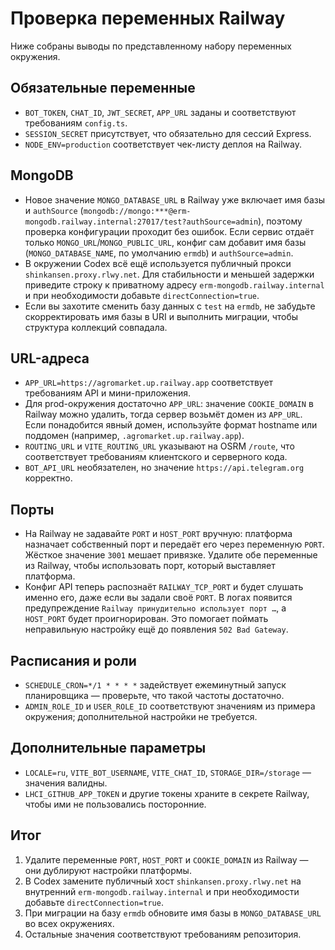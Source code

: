 <!-- Назначение файла: чек-лист проверки переменных Railway и рекомендации по их корректировке. -->

# Проверка переменных Railway

Ниже собраны выводы по представленному набору переменных окружения.

## Обязательные переменные
- `BOT_TOKEN`, `CHAT_ID`, `JWT_SECRET`, `APP_URL` заданы и соответствуют требованиям `config.ts`.
- `SESSION_SECRET` присутствует, что обязательно для сессий Express.
- `NODE_ENV=production` соответствует чек-листу деплоя на Railway.

## MongoDB
- Новое значение `MONGO_DATABASE_URL` в Railway уже включает имя базы и `authSource` (`mongodb://mongo:***@erm-mongodb.railway.internal:27017/test?authSource=admin`), поэтому проверка конфигурации проходит без ошибок. Если сервис отдаёт только `MONGO_URL`/`MONGO_PUBLIC_URL`, конфиг сам добавит имя базы (`MONGO_DATABASE_NAME`, по умолчанию `ermdb`) и `authSource=admin`.
- В окружении Codex всё ещё используется публичный прокси `shinkansen.proxy.rlwy.net`. Для стабильности и меньшей задержки приведите строку к приватному адресу `erm-mongodb.railway.internal` и при необходимости добавьте `directConnection=true`.
- Если вы захотите сменить базу данных с `test` на `ermdb`, не забудьте скорректировать имя базы в URI и выполнить миграции, чтобы структура коллекций совпадала.

## URL-адреса
- `APP_URL=https://agromarket.up.railway.app` соответствует требованиям API и мини-приложения.
- Для prod-окружения достаточно `APP_URL`: значение `COOKIE_DOMAIN` в Railway можно удалить, тогда сервер возьмёт домен из `APP_URL`. Если понадобится явный домен, используйте формат hostname или поддомен (например, `.agromarket.up.railway.app`).
- `ROUTING_URL` и `VITE_ROUTING_URL` указывают на OSRM `/route`, что соответствует требованиям клиентского и серверного кода.
- `BOT_API_URL` необязателен, но значение `https://api.telegram.org` корректно.

## Порты
- На Railway не задавайте `PORT` и `HOST_PORT` вручную: платформа назначает собственный порт и передаёт его через переменную `PORT`. Жёсткое значение `3001` мешает привязке. Удалите обе переменные из Railway, чтобы использовать порт, который выставляет платформа.
- Конфиг API теперь распознаёт `RAILWAY_TCP_PORT` и будет слушать именно его, даже если вы задали своё `PORT`. В логах появится предупреждение `Railway принудительно использует порт …`, а `HOST_PORT` будет проигнорирован. Это помогает поймать неправильную настройку ещё до появления `502 Bad Gateway`.

## Расписания и роли
- `SCHEDULE_CRON=*/1 * * * *` задействует ежеминутный запуск планировщика — проверьте, что такой частоты достаточно.
- `ADMIN_ROLE_ID` и `USER_ROLE_ID` соответствуют значениям из примера окружения; дополнительной настройки не требуется.

## Дополнительные параметры
- `LOCALE=ru`, `VITE_BOT_USERNAME`, `VITE_CHAT_ID`, `STORAGE_DIR=/storage` — значения валидны.
- `LHCI_GITHUB_APP_TOKEN` и другие токены храните в секрете Railway, чтобы ими не пользовались посторонние.

## Итог
1. Удалите переменные `PORT`, `HOST_PORT` и `COOKIE_DOMAIN` из Railway — они дублируют настройки платформы.
2. В Codex замените публичный хост `shinkansen.proxy.rlwy.net` на внутренний `erm-mongodb.railway.internal` и при необходимости добавьте `directConnection=true`.
3. При миграции на базу `ermdb` обновите имя базы в `MONGO_DATABASE_URL` во всех окружениях.
4. Остальные значения соответствуют требованиям репозитория.
